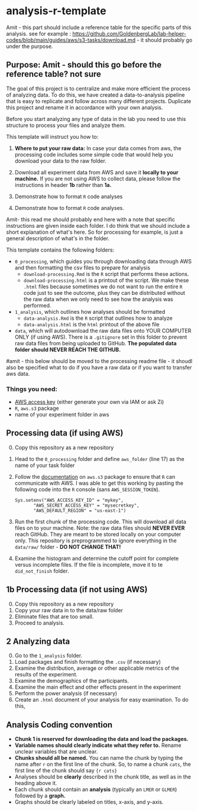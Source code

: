 # analysis-r-template

Amit - this part should include a reference table for the specific parts of this analysis. see for example : https://github.com/GoldenbergLab/lab-helper-codes/blob/main/guides/aws/s3-tasks/download.md - it should probably go under the purpose.





## Purpose: Amit - should this go before the reference table? not sure
The goal of this project is to centralize and make more efficient the process of analyzing data. To do this, we have created a data-to-analysis pipeline that is easy to replicate and follow across many different projects.
Duplicate this project and rename it in accordance with your own analysis.

Before you start analyzing any type of data in the lab you need to use this structure to process your files and analyze them.

This template will instruct you how to:

1. **Where to put your raw data:** In case your data comes from aws, the processing code includes some simple code that would help you download your data to the raw folder.

1. Download all experiment data from AWS and save it **locally to your machine.** If you are not using AWS to collect data, please follow the instructions in header **1b** rather than **1a.**
2. Demonstrate how to format `R` code analyses

2. Demonstrate how to format `R` code analyses.


Amit- this read me should probably end here with a note that specific instructions are given inside each folder. I do think that we should include a short explanation of what's here. So for processing for example, is just a general description of what's in the folder.

This template contains the following folders:

- `0_processing`, which guides you through downloading data through AWS and then formatting the csv files to prepare for analysis
	- `download-processing.Rmd` is the `R` script that performs these actions.
	- `download-processing.html` is a printout of the script. We make these `.html` files because sometimes we do not want to run the entire `R` code just to see the outcome, plus they can be distributed without the raw data when we only need to see how the analysis was performed.
- `1_analysis`, which outlines how analyses should be formatted
	- `data-analysis.Rmd` is the `R` script that outlines how to analyze
	- `data-analysis.html` is the `html` printout of the above file
- `data`, which will autodownload the raw data files onto YOUR COMPUTER ONLY (if using AWS). There is a `.gitignore` set in this folder to prevent raw data files from being uploaded to GitHub. **The populated data folder should NEVER REACH THE GITHUB.**

#amit - this below should be moved to the processing readme file - it shoudl also be specified what to do if you have a raw data or if you want to transfer aws data.

### Things you need:

- [AWS access key](https://docs.aws.amazon.com/IAM/latest/UserGuide/id_credentials_access-keys.html) (either generate your own via IAM or ask Zi)
- `R`, `aws.s3` package
- name of your experiment folder in aws

## Processing data (if using AWS)

0. Copy this repository as a new repository
1. Head to the `0_processing` folder and define `aws_folder` (line 17) as the name of your task folder
2. Follow the [documentation](https://cran.r-project.org/web/packages/aws.s3/readme/README.html) on `aws.s3` package to ensure that `R` can communicate with AWS. I was able to get this working by pasting the following code into the `R` console (sans `AWS_SESSION_TOKEN`).

	```
	Sys.setenv("AWS_ACCESS_KEY_ID" = "mykey",
           "AWS_SECRET_ACCESS_KEY" = "mysecretkey",
           "AWS_DEFAULT_REGION" = "us-east-1")
	```
3. Run the first chunk of the processing code. This will download all data files on to your machine. Note: the raw data files should **NEVER EVER** reach GitHub. They are meant to be stored locally on your computer only. This repository is preprogrammed to ignore everything in the `data/raw/` folder - **DO NOT CHANGE THAT!**
4. Examine the histogram and determine the cutoff point for complete versus incomplete files. If the file is incomplete, move it to te `did_not_finish` folder.

## 1b Processing data (if not using AWS)

0. Copy this repository as a new repository
1. Copy your raw data in to the data/raw folder
3. Eliminate files that are too small.
4. Proceed to analysis.

## 2 Analyzing data

0. Go to the `1_analysis` folder.
1. Load packages and finish formatting the `.csv` (if necessary)
2. Examine the distribution, average or other applicable metrics of the results of the experiment.
3. Examine the demographics of the participants.
4. Examine the main effect and other effects present in the experiment
5. Perform the power analysis (if necessary)
6. Create an `.html` document of your analysis for easy examination. To do this,

## Analysis Coding convention

- **Chunk 1 is reserved for downloading the data and load the packages.**
- **Variable names should clearly indicate what they refer to.** Rename unclear variables that are unclear.
- **Chunks should all be named.** You can name the chunk by typing the name after `r` on the first line of the chunk. So, to name a chunk `cats`, the first line of the chunk should say `{r cats}`
- Analyses should be **clearly** described in the chunk title, as well as in the heading above it.
- Each chunk should contain an **analysis** (typically an `LMER` or `GLMER`) followed by a **graph.**
- Graphs should be clearly labeled on titles, x-axis, and y-axis.
